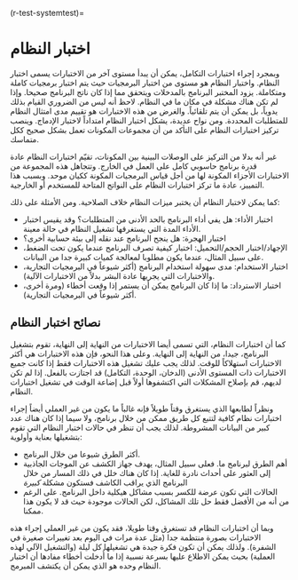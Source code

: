 (r-test-systemtest)=
# اختبار النظام

وبمجرد إجراء اختبارات التكامل، يمكن أن يبدأ مستوى آخر من الاختبارات يسمى اختبار النظام. واختبار النظام هو مستوى من اختبار البرمجيات حيث يتم اختبار برمجيات كاملة ومتكاملة. يزود المختبر البرنامج بالمدخلات ويتحقق مما إذا كان ناتج البرنامج صحيحا. وإذا لم تكن هناك مشكلة في مكان ما في النظام. لاحظ أنه ليس من الضروري القيام بذلك يدوياً، بل يمكن أن يتم تلقائياً. والغرض من هذه الاختبارات هو تقييم مدى امتثال النظام للمتطلبات المحددة. ومن نواح عديدة، يشكل اختبار النظام امتداداً لاختبار الإدماج. وينصب تركيز اختبارات النظام على التأكد من أن مجموعات المكونات تعمل بشكل صحيح ككل متماسك.

غير أنه بدلا من التركيز على الوصلات البينية بين المكونات، تقيّم اختبارات النظام عادة قدرة برنامج حاسوبي كامل على العمل في الخارج. وتتجاهل هذه المجموعة من الاختبارات الأجزاء المكونة لها من أجل قياس البرمجيات المكونة ككيان موحد. وبسبب هذا التمييز، عادة ما تركز اختبارات النظام على النواتج المتاحة للمستخدم أو الخارجية.

كما يمكن لاختبار النظام أن يختبر ميزات النظام خلاف الصلاحية. ومن الأمثلة على ذلك:

- اختبار الأداء: هل يفي أداء البرنامج بالحد الأدنى من المتطلبات؟ وقد يقيس اختبار الأداء المدة التي يستغرقها تشغيل النظام في حالة معينة.
- اختبار الهجرة: هل ينجح البرنامج عند نقله إلى بيئة حسابية أخرى؟
- الإجهاد/اختبار الحجم/التحميل: اختبار كيفية تصرف البرنامج عندما يكون تحت الضغط، على سبيل المثال، عندما يكون مطلوبا لمعالجة كميات كبيرة جدا من البيانات.
- اختبار الاستخدام: مدى سهولة استخدام البرنامج (أكثر شيوعاً في البرمجيات التجارية، والاختبارات التي يجريها عادة البشر بدلاً من الاختبارات الآلية).
- اختبار الاسترداد: ما إذا كان البرنامج يمكن أن يستمر إذا وقعت أخطاء (ومرة أخرى، أكثر شيوعاً في البرمجيات التجارية).

## نصائح اختبار النظام

كما أن اختبارات النظام، التي تسمى أيضا الاختبارات من النهاية إلى النهاية، تقوم بتشغيل البرنامج، جيدا، من النهاية إلى النهاية. وعلى هذا النحو، فإن هذه الاختبارات هي أكثر الاختبارات استهلاكاً للوقت. لذلك يجب عليك تشغيل هذه الاختبارات فقط إذا كانت جميع الاختبارات ذات المستوى الأدنى (الدخان، الوحدة، التكامل) قد اجتازت بالفعل. إذا لم تكن لديهم، قم بإصلاح المشكلات التي اكتشفوها أولاً قبل إضاعة الوقت في تشغيل اختبارات النظام.

ونظراً لطابعها الذي يستغرق وقتاً طويلاً فإنه غالباً ما يكون من غير العملي أيضاً إجراء اختبارات نظام كافية لتتبع كل طريق ممكن من خلال برنامج، ولا سيما إذا كان هناك عدد كبير من البيانات المشروطة. لذلك يجب أن تنظر في حالات اختبار النظام التي تقوم بتشغيلها بعناية وأولوية:

- أكثر الطرق شيوعا من خلال البرنامج.
- أهم الطرق لبرنامج ما. فعلى سبيل المثال، يهدف جهاز الكشف عن الموجات الجاذبية إلى العثور على أحداث نادرة للغاية. إذا كان هناك خلل في ذلك المسار من خلال البرنامج الذي يراقب الكاشف فستكون مشكلة *كبيرة*
- الحالات التي تكون عرضة للكسر بسبب مشاكل هيكلية داخل البرنامج. على الرغم من أنه من الأفضل فقط حل تلك المشاكل، لكن الحالات موجودة حيث قد لا يكون هذا ممكنا.

وبما أن اختبارات النظام قد تستغرق وقتا طويلا، فقد يكون من غير العملي إجراء هذه الاختبارات بصورة منتظمة جدا (مثل عدة مرات في اليوم بعد تغييرات صغيرة في الشفرة). ولذلك يمكن أن تكون فكرة جيدة هي تشغيلها كل ليلة (والتشغيل الآلي لهذه العملية) بحيث يمكن الاطلاع عليها بسرعة نسبية إذا ما أُدخلت أخطاء مفادها أن اختبار النظام وحده هو الذي يمكن أن يكتشف المبرمج.
